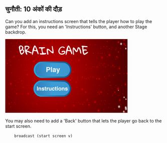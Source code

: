 ## चुनौती: 10 अंकों की दौड़

Can you add an instructions screen that tells the player how to play the game? For this, you need an 'Instructions' button, and another Stage backdrop.

![screenshot](images/brain-instructions.png)

You may also need to add a 'Back' button that lets the player go back to the start screen.

```blocks3
    broadcast (start screen v)
```
